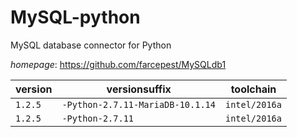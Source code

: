 # MySQL-python

MySQL database connector for Python

*homepage*: <https://github.com/farcepest/MySQLdb1>

version | versionsuffix | toolchain
--------|---------------|----------
``1.2.5`` | ``-Python-2.7.11-MariaDB-10.1.14`` | ``intel/2016a``
``1.2.5`` | ``-Python-2.7.11`` | ``intel/2016a``
